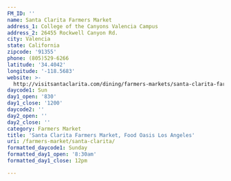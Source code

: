 ```yaml
---
FM_ID: ''
name: Santa Clarita Farmers Market
address_1: College of the Canyons Valencia Campus
address_2: 26455 Rockwell Canyon Rd.
city: Valencia
state: California
zipcode: '91355'
phone: (805)529-6266
latitude: '34.4042'
longitude: '-118.5683'
website: >-
  http://visitsantaclarita.com/dining/farmers-markets/santa-clarita-farmers-market/
daycode1: Sun
day1_open: '830'
day1_close: '1200'
daycode2: ''
day2_open: ''
day2_close: ''
category: Farmers Market
title: 'Santa Clarita Farmers Market, Food Oasis Los Angeles'
uri: /farmers-market/santa-clarita/
formatted_daycode1: Sunday
formatted_day1_open: '8:30am'
formatted_day1_close: 12pm

---
```

